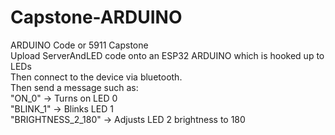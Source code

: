 # Capstone-ARDUINO
ARDUINO Code or 5911 Capstone  
Upload ServerAndLED code onto an ESP32 ARDUINO which is hooked up to LEDs  
Then connect to the device via bluetooth.  
Then send a message such as:  
"ON_0" → Turns on LED 0  
"BLINK_1" → Blinks LED 1  
"BRIGHTNESS_2_180" → Adjusts LED 2 brightness to 180  
